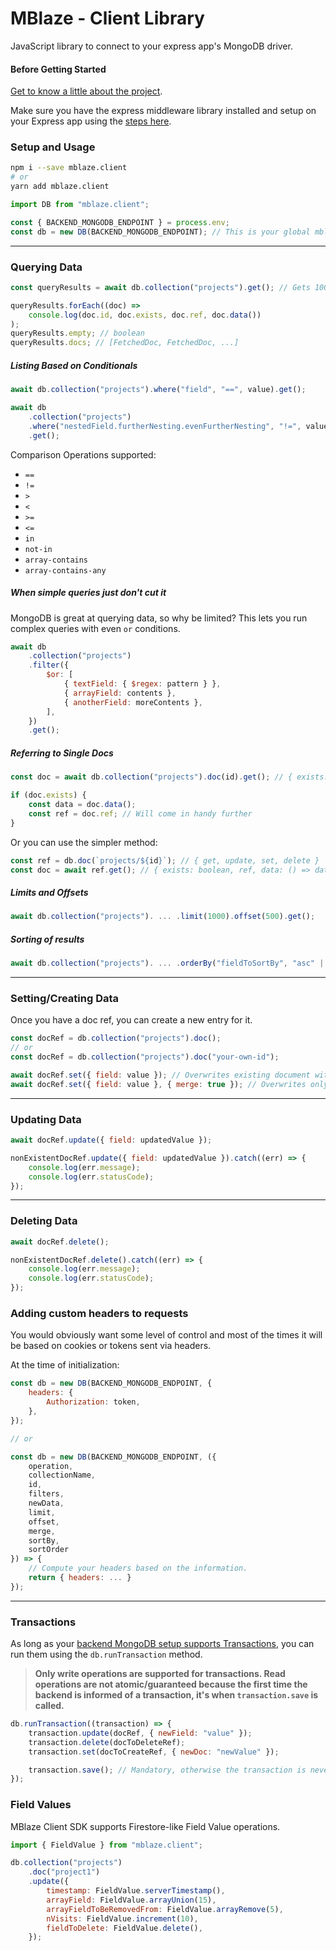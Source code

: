 # MBlaze - Client Library

JavaScript library to connect to your express app's MongoDB driver.

#### Before Getting Started

[Get to know a little about the project](https://github.com/deve-sh/MBlaze#readme).

Make sure you have the express middleware library installed and setup on your Express app using the [steps here](npmjs.com/package/mblaze.express).

### Setup and Usage

```bash
npm i --save mblaze.client
# or
yarn add mblaze.client
```

```javascript
import DB from "mblaze.client";

const { BACKEND_MONGODB_ENDPOINT } = process.env;
const db = new DB(BACKEND_MONGODB_ENDPOINT); // This is your global mblaze instance
```

---

### Querying Data

```javascript
const queryResults = await db.collection("projects").get(); // Gets 100 documents from the collection by default.

queryResults.forEach((doc) =>
	console.log(doc.id, doc.exists, doc.ref, doc.data())
);
queryResults.empty; // boolean
queryResults.docs; // [FetchedDoc, FetchedDoc, ...]
```

##### Listing Based on Conditionals

```javascript
await db.collection("projects").where("field", "==", value).get();

await db
	.collection("projects")
	.where("nestedField.furtherNesting.evenFurtherNesting", "!=", value)
	.get();
```

Comparison Operations supported:

- `==`
- `!=`
- `>`
- `<`
- `>=`
- `<=`
- `in`
- `not-in`
- `array-contains`
- `array-contains-any`

##### When simple queries just don't cut it

MongoDB is great at querying data, so why be limited? This lets you run complex queries with even `or` conditions.

```javascript
await db
	.collection("projects")
	.filter({
		$or: [
			{ textField: { $regex: pattern } },
			{ arrayField: contents },
			{ anotherField: moreContents },
		],
	})
	.get();
```

##### Referring to Single Docs

```javascript
const doc = await db.collection("projects").doc(id).get(); // { exists: boolean, ref, data: () => data, id: string }

if (doc.exists) {
	const data = doc.data();
	const ref = doc.ref; // Will come in handy further
}
```

Or you can use the simpler method:

```javascript
const ref = db.doc(`projects/${id}`); // { get, update, set, delete }
const doc = await ref.get(); // { exists: boolean, ref, data: () => data, id: string }
```

##### Limits and Offsets

```javascript
await db.collection("projects"). ... .limit(1000).offset(500).get();
```

##### Sorting of results

```javascript
await db.collection("projects"). ... .orderBy("fieldToSortBy", "asc" | "desc");
```

---

### Setting/Creating Data

Once you have a doc ref, you can create a new entry for it.

```javascript
const docRef = db.collection("projects").doc();
// or
const docRef = db.collection("projects").doc("your-own-id");

await docRef.set({ field: value }); // Overwrites existing document with the same id.
await docRef.set({ field: value }, { merge: true }); // Overwrites only the fields specified in case a doc with the id already exists.
```

---

### Updating Data

```javascript
await docRef.update({ field: updatedValue });

nonExistentDocRef.update({ field: updatedValue }).catch((err) => {
	console.log(err.message);
	console.log(err.statusCode);
});
```

---

### Deleting Data

```javascript
await docRef.delete();

nonExistentDocRef.delete().catch((err) => {
	console.log(err.message);
	console.log(err.statusCode);
});
```

### Adding custom headers to requests

You would obviously want some level of control and most of the times it will be based on cookies or tokens sent via headers.

At the time of initialization:

```javascript
const db = new DB(BACKEND_MONGODB_ENDPOINT, {
	headers: {
		Authorization: token,
	},
});

// or

const db = new DB(BACKEND_MONGODB_ENDPOINT, ({
	operation,
	collectionName,
	id,
	filters,
	newData,
	limit,
	offset,
	merge,
	sortBy,
	sortOrder
}) => {
	// Compute your headers based on the information.
	return { headers: ... }
});
```

---

### Transactions

As long as your [backend MongoDB setup supports Transactions](https://github.com/deve-sh/MBlaze/tree/main/library/express#transactions), you can run them using the `db.runTransaction` method.

> **Only write operations are supported for transactions. Read operations are not atomic/guaranteed because the first time the backend is informed of a transaction, it's when `transaction.save` is called.**

```javascript
db.runTransaction((transaction) => {
	transaction.update(docRef, { newField: "value" });
	transaction.delete(docToDeleteRef);
	transaction.set(docToCreateRef, { newDoc: "newValue" });

	transaction.save(); // Mandatory, otherwise the transaction is never registered.
});
```

### Field Values

MBlaze Client SDK supports Firestore-like Field Value operations.

```javascript
import { FieldValue } from "mblaze.client";

db.collection("projects")
	.doc("project1")
	.update({
		timestamp: FieldValue.serverTimestamp(),
		arrayField: FieldValue.arrayUnion(15),
		arrayFieldToBeRemovedFrom: FieldValue.arrayRemove(5),
		nVisits: FieldValue.increment(10),
		fieldToDelete: FieldValue.delete(),
	});
```
